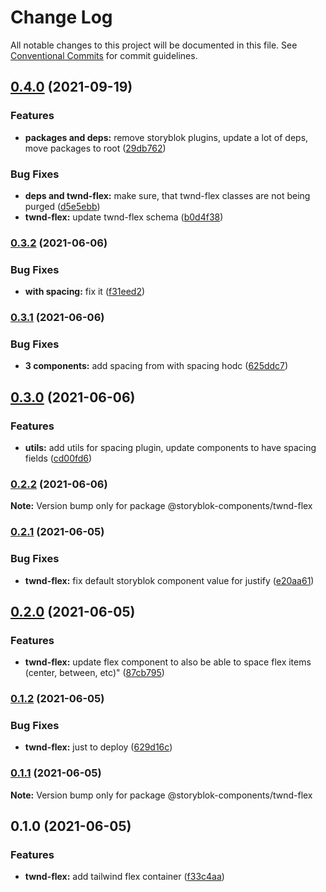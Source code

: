 # Change Log

All notable changes to this project will be documented in this file.
See [Conventional Commits](https://conventionalcommits.org) for commit guidelines.

## [0.4.0](https://github.com/storyblok-components/components/compare/@storyblok-components/twnd-flex@0.3.2...@storyblok-components/twnd-flex@0.4.0) (2021-09-19)


### Features

* **packages and deps:** remove storyblok plugins, update a lot of deps, move packages to root ([29db762](https://github.com/storyblok-components/components/commit/29db762df441c9096a617e6d0d26f292416ac91f))


### Bug Fixes

* **deps and twnd-flex:** make sure, that twnd-flex classes are not being purged ([d5e5ebb](https://github.com/storyblok-components/components/commit/d5e5ebbe5cf5e9315043d44707547c17629da6e1))
* **twnd-flex:** update twnd-flex schema ([b0d4f38](https://github.com/storyblok-components/components/commit/b0d4f381a81d00bd28cbee9c1ced0e826f9c4a72))



### [0.3.2](https://github.com/storyblok-components/components/compare/@storyblok-components/twnd-flex@0.3.1...@storyblok-components/twnd-flex@0.3.2) (2021-06-06)


### Bug Fixes

* **with spacing:** fix it ([f31eed2](https://github.com/storyblok-components/components/commit/f31eed26c07326cc36a46adfe281d4648f7f8d4b))



### [0.3.1](https://github.com/storyblok-components/components/compare/@storyblok-components/twnd-flex@0.3.0...@storyblok-components/twnd-flex@0.3.1) (2021-06-06)


### Bug Fixes

* **3 components:** add spacing from with spacing hodc ([625ddc7](https://github.com/storyblok-components/components/commit/625ddc7e639a70b3b6c572d35b737e74d1386fb6))



## [0.3.0](https://github.com/storyblok-components/components/compare/@storyblok-components/twnd-flex@0.2.2...@storyblok-components/twnd-flex@0.3.0) (2021-06-06)


### Features

* **utils:** add utils for spacing plugin, update components to have spacing fields ([cd00fd6](https://github.com/storyblok-components/components/commit/cd00fd6837d5b6947c4eaea85a80d21a9321978d))



### [0.2.2](https://github.com/storyblok-components/components/compare/@storyblok-components/twnd-flex@0.2.1...@storyblok-components/twnd-flex@0.2.2) (2021-06-06)

**Note:** Version bump only for package @storyblok-components/twnd-flex





### [0.2.1](https://github.com/storyblok-components/components/compare/@storyblok-components/twnd-flex@0.2.0...@storyblok-components/twnd-flex@0.2.1) (2021-06-05)


### Bug Fixes

* **twnd-flex:** fix default storyblok component value for justify ([e20aa61](https://github.com/storyblok-components/components/commit/e20aa61720166d01fe5e6b3c46669b2c8af4a15b))



## [0.2.0](https://github.com/storyblok-components/components/compare/@storyblok-components/twnd-flex@0.1.2...@storyblok-components/twnd-flex@0.2.0) (2021-06-05)


### Features

* **twnd-flex:** update flex component to also be able to space flex items (center, between, etc)" ([87cb795](https://github.com/storyblok-components/components/commit/87cb795478bf690b18945a5c703e76bd503fd783))



### [0.1.2](https://github.com/storyblok-components/components/compare/@storyblok-components/twnd-flex@0.1.1...@storyblok-components/twnd-flex@0.1.2) (2021-06-05)


### Bug Fixes

* **twnd-flex:** just to deploy ([629d16c](https://github.com/storyblok-components/components/commit/629d16cc061ba30dd891047d0f07a5e81e8a24d4))



### [0.1.1](https://github.com/storyblok-components/components/compare/@storyblok-components/twnd-flex@0.1.0...@storyblok-components/twnd-flex@0.1.1) (2021-06-05)

**Note:** Version bump only for package @storyblok-components/twnd-flex





## 0.1.0 (2021-06-05)


### Features

* **twnd-flex:** add tailwind flex container ([f33c4aa](https://github.com/storyblok-components/components/commit/f33c4aa84ad5ea8221bbf382e0c4fd949df5d385))
